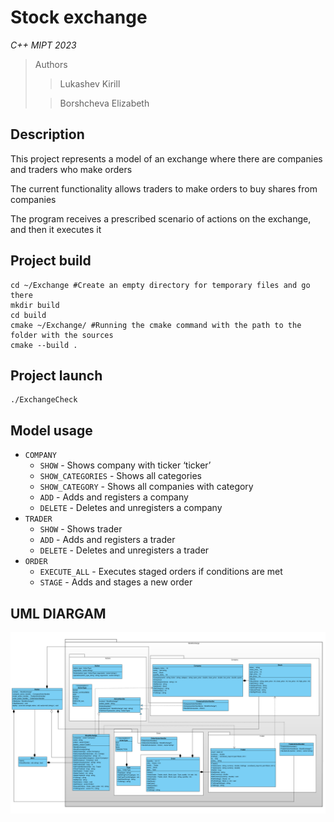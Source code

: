 # Stock exchange

*С++ MIPT 2023*

>Authors
>>Lukashev Kirill
>
>>Borshcheva Elizabeth

## Description

This project represents a model of an exchange where there are companies and traders who make orders

The current functionality allows traders to make orders to buy shares from companies

The program receives a prescribed scenario of actions on the exchange, and then it executes it
## Project build
```no-highlight
cd ~/Exchange #Create an empty directory for temporary files and go there
mkdir build
cd build
cmake ~/Exchange/ #Running the cmake command with the path to the folder with the sources
cmake --build .
```

## Project launch
```no-highlight
./ExchangeCheck
```

## Model usage
* `COMPANY`
    * `SHOW` - Shows company with ticker ‘ticker’
    * `SHOW_CATEGORIES` - Shows all categories
    * `SHOW_CATEGORY` - Shows all companies with category
    * `ADD` - Adds and registers a company
    * `DELETE` - Deletes and unregisters a company
* `TRADER`
    * `SHOW` - Shows trader
    * `ADD` - Adds and registers a trader
    * `DELETE` - Deletes and unregisters a trader
* `ORDER`
    * `EXECUTE_ALL` - Executes staged orders if conditions are met
    * `STAGE` - Adds and stages a new order

## UML DIARGAM
![](./exchange_uml.png)
